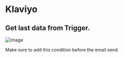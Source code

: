 # Klaviyo


## Get last data from Trigger.

![image](https://github.com/oleksandrshepa/klaviyo/assets/8615134/a795c95e-9af1-482b-b898-d96f2ee5b863)

Make sure to add this condition before the email send.


